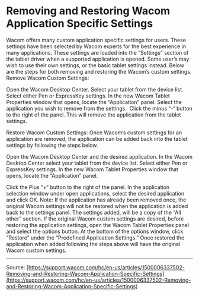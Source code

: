 # Removing and Restoring Wacom Application Specific Settings

Wacom offers many custom application specific settings for users. These settings have been selected by Wacom experts for the best experience in many applications. These settings are loaded into the “Settings” section of the tablet driver when a supported application is opened. Some user’s may wish to use their own settings, or the basic tablet settings instead. Below are the steps for both removing and restoring the Wacom’s custom settings.
Remove Wacom Custom Settings:

Open the Wacom Desktop Center.
Select your tablet from the device list.
Select either Pen or ExpressKey settings.
In the new Wacom Tablet Properties window that opens, locate the “Application” panel.
Select the application you wish to remove from the settings. 
Click the minus “-“ button to the right of the panel. This will remove the application from the tablet settings.



Restore Wacom Custom Settings:
Once Wacom’s custom settings for an application are removed, the application can be added back into the tablet settings by following the steps below.

Open the Wacom Desktop Center and the desired application.
In the Wacom Desktop Center select your tablet from the device list.
Select either Pen or ExpressKey settings.
In the new Wacom Tablet Properties window that opens, locate the “Application” panel.



Click the Plus “+“ button to the right of the panel. In the application selection window under open applications, select the desired application and click OK.
Note: If the application has already been removed once, the original Wacom settings will not be restored when the application is added back to the settings panel. The settings added, will be a copy of the “All other” section. If the original Wacom custom settings are desired, before restoring the application settings, open the Wacom Tablet Properties panel and select the options button. At the bottom of the options window, click “Restore” under the “Predefined Application Settings.” Once restored the application when added following the steps above will have the original Wacom custom settings.

---
Source: [https://support.wacom.com/hc/en-us/articles/1500006337502-Removing-and-Restoring-Wacom-Application-Specific-Settings](https://support.wacom.com/hc/en-us/articles/1500006337502-Removing-and-Restoring-Wacom-Application-Specific-Settings)

